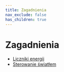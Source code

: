 ```yaml
---
title: Zagadnienia
nav_exclude: false
has_children: true
---
```


# Zagadnienia
* [Liczniki energii](Liczniki-energii)
* [Sterowanie światłem](Sterowanie-swiatlem)
